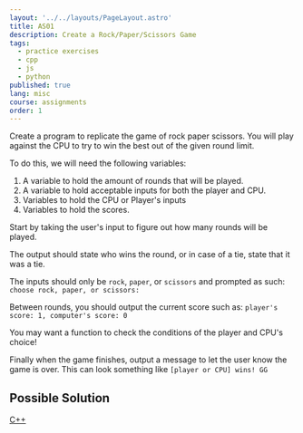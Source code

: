 ```yaml
---
layout: '../../layouts/PageLayout.astro'
title: AS01
description: Create a Rock/Paper/Scissors Game
tags:
  - practice exercises
  - cpp
  - js
  - python
published: true
lang: misc
course: assignments
order: 1
---
```


Create a program to replicate the game of rock paper scissors. You will play against the CPU to try to win the best out of the given round limit.

To do this, we will need the following variables:
1. A variable to hold the amount of rounds that will be played.
2. A variable to hold acceptable inputs for both the player and CPU.
3. Variables to hold the CPU or Player's inputs
4. Variables to hold the scores.

Start by taking the user's input to figure out how many rounds will be played.

The output should state who wins the round, or in case of a tie, state that it was a tie.

The inputs should only be `rock`, `paper`, or `scissors` and prompted as such:
`choose rock, paper, or scissors:`

Between rounds, you should output the current score such as:
`player's score: 1, computer's score: 0`

You may want a function to check the conditions of the player and CPU's choice!

Finally when the game finishes, output a message to let the user know the game is over.
This can look something like `[player or CPU] wins! GG`

## Possible Solution
[C++](codesantacruz.com)